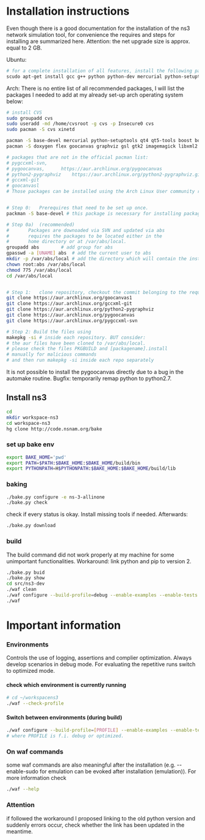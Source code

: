 
# Installation instructions
Even though there is a good documentation for the installation of the ns3 network simulation tool, for convenience the requires and steps for installing are summarized here. Attention: the net upgrade size is approx. equal to 2 GB.

Ubuntu:
```bash
# for a complete installation of all features, install the following packages to your copy of Ubuntu.
scudo apt-get install gcc g++ python python-dev mercurial python-setuptools git qt4-dev-tools libqt4-dev cmake libc6-dev libc6-dev-i386 g++-multilib gdb valgrind gsl-bin libgsl2 libgsl-dev flex bison libfl-dev tcpdump sqlite sqlite3 libsqlite3-dev libxml2 libxml2-dev libgtk2.0-0 libgtk2.0-dev vtun lxc uncrustify doxygen graphviz imagemagick texlive texlive-extra-utils texlive-latex-extra texlive-font-utils texlive-lang-portugese dvipng python-sphinx dia python-pygraphviz python-kiwi python-pygoocanvas libgoocanvas-dev ipython libboost-signals-dev libboost-filesystem-dev openmpi-bin openmpi-common openmpi-doc libopenmpi-dev
```

Arch:
There is no entire list of all recommended packages, I will list the packages I needed to add at my already set-up arch operating system below: 
```bash
# install CVS
sudo groupadd cvs
sudo useradd -md /home/cvsroot -g cvs -p Insecure0 cvs
sudo pacman -S cvs xinetd

pacman -S base-devel mercurial python-setuptools qt4 qt5-tools boost boost-libs dia
pacman -S doxygen flex goocanvas graphviz gsl gtk2 imagemagick libxml2 openmpi pygtk python2-pydot python2-setuptools qt4 sqlite fakeroot findutils bzr gdb python2-sphinx texlive-bin tcpdump uncrustify valgrind wireshark-gtk gtk-doc svn

# packages that are not in the official pacman list:
# pygccxml-svn, 	
# pygoocanvas,		https://aur.archlinux.org/pygoocanvas
# python2-pygraphviz	https://aur.archlinux.org/python2-pygraphviz.git 
# gccxml-git		
# goocanvasl		
# Those packages can be installed using the Arch Linux User community repository (AUR), a collection of instructions to build user-defined packages.


# Step 0:	Prerequires that need to be set up once.
packman -S base-devel # this package is necessary for installing packages from AUR

# Step 0a)	(recommended)
# 		Packages are downoaded via SVN and updated via abs
#		requires the packages to be located either in the 
#		home directory or at /var/abs/local.
groupadd abs		# add group for abs
gpasswd -a [UNAME] abs	# add the current user to abs 
mkdir -p /var/abs/local	# add the directory which will contain the installation
chown root:abs /var/abs/local
chmod 775 /var/abs/local
cd /var/abs/local


# Step 1:	clone repository, checkout the commit belonging to the required version
git clone https://aur.archlinux.org/goocanvas1
git clone https://aur.archlinux.org/gccxml-git
git clone https://aur.archlinux.org/python2-pygraphviz
git clone https://aur.archlinux.org/pygoocanvas
git clone https://aur.archlinux.org/pygccxml-svn

# Step 2: Build the files using
makepkg -si # inside each repository. BUT consider:
# the aur files have been cloned to /var/abs/local.
# please check the files PKGBUILD and [packagename].install
# manually for malicious commands
# and then run makepkg -si inside each repo separately
```
It is not possible to install the pygoocanvas directly due to a bug in the automake routine. Bugfix: temporarily remap python to python2.7. 

## Install ns3
```bash
cd
mkdir workspace-ns3
cd workspace-ns3
hg clone http://code.nsnam.org/bake
```

### set up bake env
```bash
export BAKE_HOME='pwd'
export PATH=$PATH:$BAKE_HOME:$BAKE_HOME/build/bin
export PYTHONPATH=H$PYTHONPATH:$BAKE_HOME:$BAKE_HOME/build/lib
```


### baking
```bash
./bake.py configure -e ns-3-allinone
./bake.py check
```
check if every status is okay. Install missing tools if needed. Afterwards:
```bash
./bake.py download
```


### build
The build command did not work properly at my machine for some unimportant functionalities. Workaround: link python and pip to  version 2. 
```bash
./bake.py buid
./bake.py show
cd src/ns3-dev
./waf clean
./waf configure --build-profile=debug --enable-examples --enable-tests
./waf
```




# Important information
### Environments
Controls the use of logging, assertions and complier optimization. Always develop scenarios in debug mode. For evaluating the repetitive runs switch to optimized mode.
#### check which environment is currently running
```bash
# cd ~/workspacens3
./waf --check-profile
```

#### Switch between environments (during build)
```bash
./waf configure --build-profile=[PROFILE] --enable-examples --enable-tests
# where PROFILE is f.i. debug or optimized.
```

### On waf commands
some waf commands are also meaningful after the installation (e.g. --enable-sudo for emulation can be evoked after installation (emulation)). For more information check
```bash
./waf --help
```

### Attention
if followed the workaround I proposed linking to the old python version and suddenly errors occur, check whether the link has been updated in the meantime.



